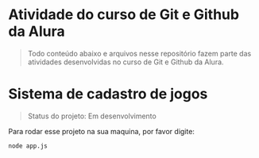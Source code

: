 <h1>Atividade do curso de Git e Github da Alura</h1>

>Todo conteúdo abaixo e arquivos nesse repositório fazem parte das atividades desenvolvidas no curso de Git e Github da Alura.

<h1>Sistema de cadastro de jogos</h1>

>Status do projeto: Em desenvolvimento

Para rodar esse projeto na sua maquina, por favor digite:

```
node app.js
```
